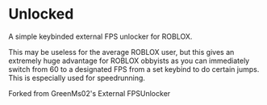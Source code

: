 # Unlocked
A simple keybinded external FPS unlocker for ROBLOX.

This may be useless for the average ROBLOX user, but this gives an extremely huge advantage for ROBLOX obbyists as you can immediately switch from 60 to a designated FPS from a set keybind to do certain jumps. This is especially used for speedrunning.

Forked from GreenMs02's External FPSUnlocker

